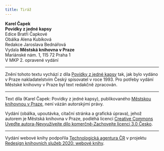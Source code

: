 ```yaml
---
title: Tiráž
---
```


**Karel Čapek**  
**Povídky z jedné kapsy**  
Edice Bratři Čapkové  
Obálka Alena Kubíková  
Redakce Jaroslava Bednářová  
Vydala **Městská knihovna v Praze**  
Mariánské nám. 1, 115 72 Praha 1  
V MKP 2. opravené vydání  
[^1]: Votant (lat.) – přísedící. _Pozn. red_.  
[^2]: Desperace (lat.) – zoufalství, beznaděj. _Pozn. red._  
[^3]: Nystagmus (řec.) – bezděčné záškuby očí. _Pozn. red._  
[^4]: Konfinovat (franc.) – někomu úředně zakázat opustit určité místo. _Pozn. red._  
[^5]: Vachmajstr (z něm. Wachtmeister – strážník. _Pozn. red._  
[^6]: Materia facti (lat.) – skutečnost. _Pozn. red._  
[^7]: Plaidoyer (franc.) – závěrečná řeč. _Pozn. red._  
[^8]: Rekurzy (lat.) – odvolání. _Pozn. red._  
[^9]: Viz povídka Šlépěj v Božích mukách.  
[^10]: Šmízo – nekvalitní zboží, aušus. _Pozn. red._  
[^11]: Revertence (lat.) – nedovolený návrat. _Pozn. red._  
[^12]: Sardanapalský (podle asyrského krále Aššurbanipala, známého i pod jménem  Sardanapalus) – hýřivý, nespoutaný. _Pozn. red._  
[^13]: Ašant = černoch (opálený jako ašant, podle národnosti v Ghaně), také divoch. _Pozn. red._  
[^14]: Lues (lat.) – příjice, syfilis. _Pozn. red._  
[^15]: Šófl (hebr.) – zašlé, vetché. _Pozn. red._  
[^16]: Ex offo (lat.) – obhájce přidělený soudem. _Pozn. red._  
[^17]: Konfuze (lat.) – zmatek. _Pozn. red._  
V MKP 1. elektronické vydání z 4. 10. 2022.

***

Znění tohoto textu vychází z díla [Povídky z jedné kapsy](https://search.mlp.cz/cz/titul/povidky-z-jedne-a-z-druhe-kapsy/42054/) tak, jak bylo vydáno v Praze nakladatelstvím Český spisovatel v roce 1993. Pro potřeby vydání Městské knihovny v Praze byl text redakčně zpracován.

***


Text díla (Karel Čapek: Povídky z jedné kapsy), publikovaného [Městskou knihovnou v Praze](https://www.mlp.cz/cz/), není vázán autorskými právy.


Vydání (obálka, upoutávka, citační stránka a grafická úprava), jehož autorem je Městská knihovna v Praze, podléhá licenci [Creative Commons Uveďte autora-Nevyužívejte dílo komerčně-Zachovejte licenci 3.0 Česko](https://creativecommons.org/licenses/by-nc-sa/3.0/cz/).

***

Vydání webové knihy podpořila [Technologická agentura ČR](https://www.tacr.cz/) v projektu [Redesign knihovních služeb 2020: webové knihy](https://starfos.tacr.cz/cs/project/TL04000391).